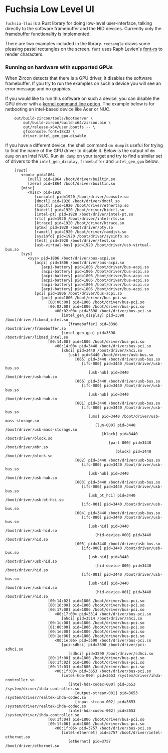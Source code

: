 # Fuchsia Low Level UI

`fuchsia-llui` is a Rust library for doing low-level user-interface, talking directly to
the software framebuffer and the HID devices. Currently only the framebuffer functionality is
implemented.

There are two examples included in the library. `rectangle` draws some pleasing pastel
rectangles on the screen. `font` uses Raph Levien's [font-rs](https://github.com/google/font-rs)
to render characters.

### Running on hardware with supported GPUs

When Zircon detects that there is a GPU driver, it disables the software framebuffer. If you
try to run the examples on such a device you will see an error message and no graphics.

If you would like to run this software on such a device, you can disable the GPU driver with a
[kernel command line option](https://goo.gl/mLuH3F). The example below is for netbooting an
intel-based device like Acer or NUC.

        out/build-zircon/tools/bootserver \
            out/build-zircon/build-x64/zircon.bin \
            out/release-x64/user.bootfs -- \
            gfxconsole.font=18x32 \
            driver.intel_gen_gpu.disable

If you have a different device, the shell command `dm dump` is useful for trying to find the
name of the GPU driver to disable it. Below is the output of `dm dump` on an Intel NUC.
Run `dm dump` on your target and try to find a similar set of drivers to the `intel_gen_display`,
`framebuffer` and `intel_gen_gpu` below.

        [root]
           <root> pid=1864
              [null] pid=1864 /boot/driver/builtin.so
              [zero] pid=1864 /boot/driver/builtin.so
           [misc]
              <misc> pid=1920
                 [console] pid=1920 /boot/driver/console.so
                 [dmctl] pid=1920 /boot/driver/dmctl.so
                 [tapctl] pid=1920 /boot/driver/ethertap.so
                 [hidctl] pid=1920 /boot/driver/hidctl.so
                 [intel-pt] pid=1920 /boot/driver/intel-pt.so
                 [rtc] pid=1920 /boot/driver/intel-rtc.so
                 [ktrace] pid=1920 /boot/driver/ktrace.so
                 [ptmx] pid=1920 /boot/driver/pty.so
                 [ramctl] pid=1920 /boot/driver/ramdisk.so
                 [sysinfo] pid=1920 /boot/driver/sysinfo.so
                 [test] pid=1920 /boot/driver/test.so
                 [usb-virtual-bus] pid=1920 /boot/driver/usb-virtual-bus.so
           [sys]
              <sys> pid=1806 /boot/driver/bus-acpi.so
                 [acpi] pid=1806 /boot/driver/bus-acpi.so
                    [acpi-battery] pid=1806 /boot/driver/bus-acpi.so
                    [acpi-battery] pid=1806 /boot/driver/bus-acpi.so
                    [acpi-battery] pid=1806 /boot/driver/bus-acpi.so
                    [acpi-battery] pid=1806 /boot/driver/bus-acpi.so
                    [acpi-battery] pid=1806 /boot/driver/bus-acpi.so
                    [acpi-battery] pid=1806 /boot/driver/bus-acpi.so
                 [pci] pid=1806 /boot/driver/bus-acpi.so
                    [pci] pid=1806 /boot/driver/bus-pci.so
                       [00:00:00] pid=1806 /boot/driver/bus-pci.so
                       [00:02:00] pid=1806 /boot/driver/bus-pci.so
                          <00:02:00> pid=3398 /boot/driver/bus-pci.so
                             [intel_gen_display] pid=3398 /boot/driver/libmsd_intel.so
                                [framebuffer] pid=3398 /boot/driver/framebuffer.so
                             [intel_gen_gpu] pid=3398 /boot/driver/libmsd_intel.so
                       [00:14:00] pid=1806 /boot/driver/bus-pci.so
                          <00:14:00> pid=3440 /boot/driver/bus-pci.so
                             [xhci] pid=3440 /boot/driver/xhci.so
                                [usb] pid=3440 /boot/driver/usb-bus.so
                                   [065] pid=3440 /boot/driver/usb-bus.so
                                      [ifc-000] pid=3440 /boot/driver/usb-bus.so
                                         [usb-hub] pid=3440 /boot/driver/usb-hub.so
                                   [066] pid=3440 /boot/driver/usb-bus.so
                                      [ifc-000] pid=3440 /boot/driver/usb-bus.so
                                         [usb-hub] pid=3440 /boot/driver/usb-hub.so
                                   [001] pid=3440 /boot/driver/usb-bus.so
                                      [ifc-000] pid=3440 /boot/driver/usb-bus.so
                                         [ums] pid=3440 /boot/driver/usb-mass-storage.so
                                            [lun-000] pid=3440 /boot/driver/usb-mass-storage.so
                                               [block] pid=3440 /boot/driver/block.so
                                                  [part-000] pid=3440 /boot/driver/mbr.so
                                                     [block] pid=3440 /boot/driver/block.so
                                   [002] pid=3440 /boot/driver/usb-bus.so
                                      [ifc-000] pid=3440 /boot/driver/usb-bus.so
                                         [usb-hub] pid=3440 /boot/driver/usb-hub.so
                                   [003] pid=3440 /boot/driver/usb-bus.so
                                      [ifc-000] pid=3440 /boot/driver/usb-bus.so
                                         [usb_bt_hci] pid=3440 /boot/driver/usb-bt-hci.so
                                      [ifc-001] pid=3440 /boot/driver/usb-bus.so
                                   [004] pid=3440 /boot/driver/usb-bus.so
                                      [ifc-000] pid=3440 /boot/driver/usb-bus.so
                                         [usb-hid] pid=3440 /boot/driver/usb-hid.so
                                            [hid-device-000] pid=3440 /boot/driver/hid.so
                                   [005] pid=3440 /boot/driver/usb-bus.so
                                      [ifc-000] pid=3440 /boot/driver/usb-bus.so
                                         [usb-hid] pid=3440 /boot/driver/usb-hid.so
                                            [hid-device-000] pid=3440 /boot/driver/hid.so
                                      [ifc-001] pid=3440 /boot/driver/usb-bus.so
                                         [usb-hid] pid=3440 /boot/driver/usb-hid.so
                                            [hid-device-001] pid=3440 /boot/driver/hid.so
                       [00:14:02] pid=1806 /boot/driver/bus-pci.so
                       [00:16:00] pid=1806 /boot/driver/bus-pci.so
                       [00:17:00] pid=1806 /boot/driver/bus-pci.so
                          <00:17:00> pid=3514 /boot/driver/bus-pci.so
                             [ahci] pid=3514 /boot/driver/ahci.so
                       [00:1c:00] pid=1806 /boot/driver/bus-pci.so
                       [01:00:00] pid=1806 /boot/driver/bus-pci.so
                       [00:1e:00] pid=1806 /boot/driver/bus-pci.so
                       [00:1e:06] pid=1806 /boot/driver/bus-pci.so
                          <00:1e:06> pid=3590 /boot/driver/bus-pci.so
                             [pci-sdhci] pid=3590 /boot/driver/pci-sdhci.so
                                [sdhci] pid=3590 /boot/driver/sdhci.so
                       [00:1f:00] pid=1806 /boot/driver/bus-pci.so
                       [00:1f:02] pid=1806 /boot/driver/bus-pci.so
                       [00:1f:03] pid=1806 /boot/driver/bus-pci.so
                          <00:1f:03> pid=3653 /boot/driver/bus-pci.so
                             [intel-hda-000] pid=3653 /system/driver/ihda-controller.so
                                [intel-hda-codec-000] pid=3653 /system/driver/ihda-controller.so
                                   [output-stream-001] pid=3653 /system/driver/realtek-ihda-codec.so
                                   [input-stream-002] pid=3653 /system/driver/realtek-ihda-codec.so
                                [intel-hda-codec-002] pid=3653 /system/driver/ihda-controller.so
                       [00:1f:04] pid=1806 /boot/driver/bus-pci.so
                       [00:1f:06] pid=1806 /boot/driver/bus-pci.so
                          <00:1f:06> pid=3757 /boot/driver/bus-pci.so
                             [intel-ethernet] pid=3757 /boot/driver/intel-ethernet.so
                                [ethernet] pid=3757 /boot/driver/ethernet.so
